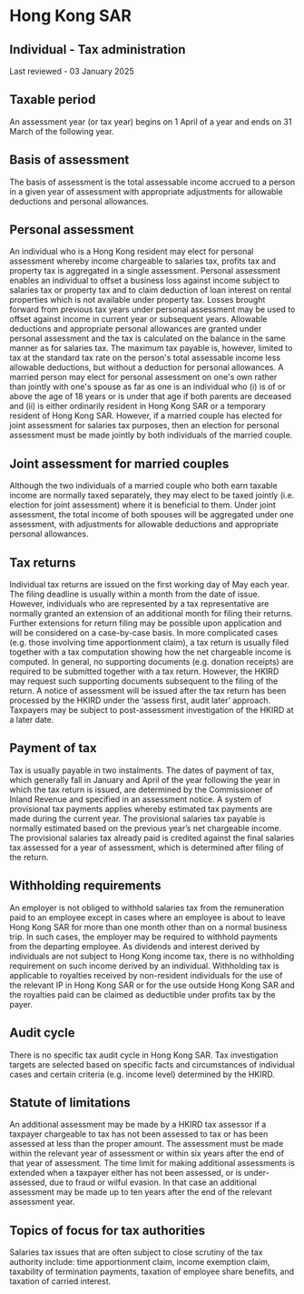 # Hong Kong SAR
## Individual - Tax administration
Last reviewed - 03 January 2025
## Taxable period
An assessment year (or tax year) begins on 1 April of a year and ends on 31 March of the following year.
## Basis of assessment
The basis of assessment is the total assessable income accrued to a person in a given year of assessment with appropriate adjustments for allowable deductions and personal allowances.
## Personal assessment
An individual who is a Hong Kong resident may elect for personal assessment whereby income chargeable to salaries tax, profits tax and property tax is aggregated in a single assessment. Personal assessment enables an individual to offset a business loss against income subject to salaries tax or property tax and to claim deduction of loan interest on rental properties which is not available under property tax. Losses brought forward from previous tax years under personal assessment may be used to offset against income in current year or subsequent years. Allowable deductions and appropriate personal allowances are granted under personal assessment and the tax is calculated on the balance in the same manner as for salaries tax. The maximum tax payable is, however, limited to tax at the standard tax rate on the person's total assessable income less allowable deductions, but without a deduction for personal allowances.
A married person may elect for personal assessment on one's own rather than jointly with one's spouse as far as one is an individual who (i) is of or above the age of 18 years or is under that age if both parents are deceased and (ii) is either ordinarily resident in Hong Kong SAR or a temporary resident of Hong Kong SAR.
However, if a married couple has elected for joint assessment for salaries tax purposes, then an election for personal assessment must be made jointly by both individuals of the married couple.
## Joint assessment for married couples
Although the two individuals of a married couple who both earn taxable income are normally taxed separately, they may elect to be taxed jointly (i.e. election for joint assessment) where it is beneficial to them.
Under joint assessment, the total income of both spouses will be aggregated under one assessment, with adjustments for allowable deductions and appropriate personal allowances.
## Tax returns
Individual tax returns are issued on the first working day of May each year. The filing deadline is usually within a month from the date of issue. However, individuals who are represented by a tax representative are normally granted an extension of an additional month for filing their returns. Further extensions for return filing may be possible upon application and will be considered on a case-by-case basis.
In more complicated cases (e.g. those involving time apportionment claim), a tax return is usually filed together with a tax computation showing how the net chargeable income is computed. In general, no supporting documents (e.g. donation receipts) are required to be submitted together with a tax return. However, the HKIRD may request such supporting documents subsequent to the filing of the return.
A notice of assessment will be issued after the tax return has been processed by the HKIRD under the ‘assess first, audit later’ approach. Taxpayers may be subject to post-assessment investigation of the HKIRD at a later date.
## Payment of tax
Tax is usually payable in two instalments. The dates of payment of tax, which generally fall in January and April of the year following the year in which the tax return is issued, are determined by the Commissioner of Inland Revenue and specified in an assessment notice. A system of provisional tax payments applies whereby estimated tax payments are made during the current year. The provisional salaries tax payable is normally estimated based on the previous year’s net chargeable income. The provisional salaries tax already paid is credited against the final salaries tax assessed for a year of assessment, which is determined after filing of the return.
## Withholding requirements
An employer is not obliged to withhold salaries tax from the remuneration paid to an employee except in cases where an employee is about to leave Hong Kong SAR for more than one month other than on a normal business trip. In such cases, the employer may be required to withhold payments from the departing employee.
As dividends and interest derived by individuals are not subject to Hong Kong income tax, there is no withholding requirement on such income derived by an individual.
Withholding tax is applicable to royalties received by non-resident individuals for the use of the relevant IP in Hong Kong SAR or for the use outside Hong Kong SAR and the royalties paid can be claimed as deductible under profits tax by the payer.
## Audit cycle
There is no specific tax audit cycle in Hong Kong SAR. Tax investigation targets are selected based on specific facts and circumstances of individual cases and certain criteria (e.g. income level) determined by the HKIRD.
## Statute of limitations
An additional assessment may be made by a HKIRD tax assessor if a taxpayer chargeable to tax has not been assessed to tax or has been assessed at less than the proper amount. The assessment must be made within the relevant year of assessment or within six years after the end of that year of assessment. The time limit for making additional assessments is extended when a taxpayer either has not been assessed, or is under-assessed, due to fraud or wilful evasion. In that case an additional assessment may be made up to ten years after the end of the relevant assessment year.
## Topics of focus for tax authorities
Salaries tax issues that are often subject to close scrutiny of the tax authority include: time apportionment claim, income exemption claim, taxability of termination payments, taxation of employee share benefits, and taxation of carried interest.
